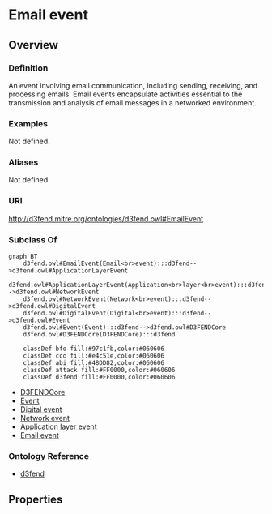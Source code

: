 # Email event

## Overview

### Definition
An event involving email communication, including sending, receiving, and processing emails. Email events encapsulate activities essential to the transmission and analysis of email messages in a networked environment.

### Examples
Not defined.

### Aliases
Not defined.

### URI
http://d3fend.mitre.org/ontologies/d3fend.owl#EmailEvent

### Subclass Of
```mermaid
graph BT
    d3fend.owl#EmailEvent(Email<br>event):::d3fend-->d3fend.owl#ApplicationLayerEvent
    d3fend.owl#ApplicationLayerEvent(Application<br>layer<br>event):::d3fend-->d3fend.owl#NetworkEvent
    d3fend.owl#NetworkEvent(Network<br>event):::d3fend-->d3fend.owl#DigitalEvent
    d3fend.owl#DigitalEvent(Digital<br>event):::d3fend-->d3fend.owl#Event
    d3fend.owl#Event(Event):::d3fend-->d3fend.owl#D3FENDCore
    d3fend.owl#D3FENDCore(D3FENDCore):::d3fend
    
    classDef bfo fill:#97c1fb,color:#060606
    classDef cco fill:#e4c51e,color:#060606
    classDef abi fill:#48DD82,color:#060606
    classDef attack fill:#FF0000,color:#060606
    classDef d3fend fill:#FF0000,color:#060606
```

- [D3FENDCore](/docs/ontology/reference/model/D3FENDCore/D3FENDCore.md)
- [Event](/docs/ontology/reference/model/D3FENDCore/Event/Event.md)
- [Digital event](/docs/ontology/reference/model/D3FENDCore/Event/Digital%20event/Digital%20event.md)
- [Network event](/docs/ontology/reference/model/D3FENDCore/Event/Digital%20event/Network%20event/Network%20event.md)
- [Application layer event](/docs/ontology/reference/model/D3FENDCore/Event/Digital%20event/Network%20event/Application%20layer%20event/Application%20layer%20event.md)
- [Email event](/docs/ontology/reference/model/D3FENDCore/Event/Digital%20event/Network%20event/Application%20layer%20event/Email%20event/Email%20event.md)


### Ontology Reference
- [d3fend](http://d3fend.mitre.org/ontologies/d3fend.owl#)

## Properties
